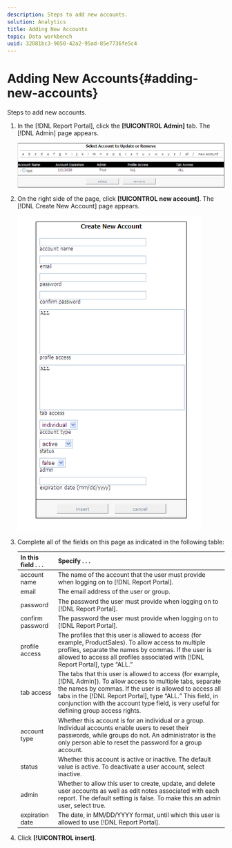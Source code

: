 ```yaml
---
description: Steps to add new accounts.
solution: Analytics
title: Adding New Accounts
topic: Data workbench
uuid: 32081bc3-9050-42a2-95ad-85e7736fe5c4
---
```


# Adding New Accounts{#adding-new-accounts}

Steps to add new accounts.

1. In the [!DNL Report Portal], click the **[!UICONTROL Admin]** tab. The [!DNL Admin] page appears.

   ![](assets/report_admintag2.png)

1. On the right side of the page, click **[!UICONTROL new account]**. The [!DNL Create New Account] page appears.

   ![Step Info](assets/rptPort_scrn_AdminTab_createUser.png)

1. Complete all of the fields on this page as indicated in the following table:

   |  In this field . . .  | Specify . . .  |
   |---|---|
   |  account name  |The name of the account that the user must provide when logging on to [!DNL Report Portal].  |
   |  email  | The email address of the user or group.  |
   |  password  |The password the user must provide when logging on to [!DNL Report Portal].  |
   |  confirm password  |The password the user must provide when logging on to [!DNL Report Portal].  |
   |  profile access  |The profiles that this user is allowed to access (for example, ProductSales). To allow access to multiple profiles, separate the names by commas. If the user is allowed to access all profiles associated with [!DNL Report Portal], type “ALL.”  |
   |  tab access  |The tabs that this user is allowed to access (for example, [!DNL Admin]). To allow access to multiple tabs, separate the names by commas. If the user is allowed to access all tabs in the [!DNL Report Portal], type “ALL.” This field, in conjunction with the account type field, is very useful for defining group access rights.  |
   |  account type  | Whether this account is for an individual or a group. Individual accounts enable users to reset their passwords, while groups do not. An administrator is the only person able to reset the password for a group account.  |
   |  status  | Whether this account is active or inactive. The default value is active. To deactivate a user account, select inactive.  |
   |  admin  | Whether to allow this user to create, update, and delete user accounts as well as edit notes associated with each report. The default setting is false. To make this an admin user, select true.  |
   |  expiration date  |The date, in MM/DD/YYYY format, until which this user is allowed to use [!DNL Report Portal].  |

1. Click **[!UICONTROL insert]**.
